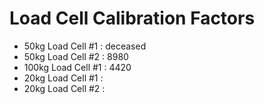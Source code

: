 # Load Cell Calibration Factors
- 50kg Load Cell #1 : deceased
- 50kg Load Cell #2 : 8980
- 100kg Load Cell #1 : 4420
- 20kg Load Cell #1 :
- 20kg Load Cell #2 :
